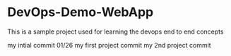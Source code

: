 # DevOps-Demo-WebApp
This is a sample project used for learning the devops end to end concepts

my intial commit 01/26
my first project commit
my 2nd project commit
